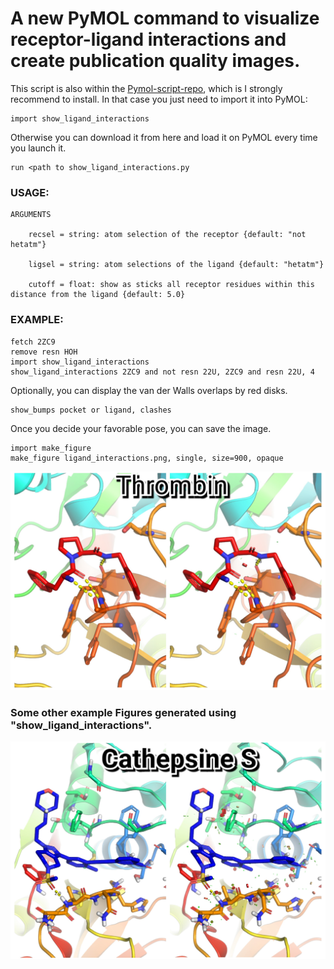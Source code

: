 # A new PyMOL command to visualize receptor-ligand interactions and create publication quality images. 

This script is also within the [Pymol-script-repo](https://pymolwiki.org/index.php/Git_install_scripts), which is I strongly recommend to install. In that case you just need to import it into PyMOL:
```
import show_ligand_interactions
```
Otherwise you can download it from here and load it on PyMOL every time you launch it.
```
run <path to show_ligand_interactions.py
```

### USAGE:
```
ARGUMENTS

    recsel = string: atom selection of the receptor {default: "not hetatm"}

    ligsel = string: atom selections of the ligand {default: "hetatm"}

    cutoff = float: show as sticks all receptor residues within this distance from the ligand {default: 5.0}
```

### EXAMPLE:
```
fetch 2ZC9
remove resn HOH
import show_ligand_interactions
show_ligand_interactions 2ZC9 and not resn 22U, 2ZC9 and resn 22U, 4
```

Optionally, you can display the van der Walls overlaps by red disks.
```
show_bumps pocket or ligand, clashes
```

Once you decide your favorable pose, you can save the image.
```
import make_figure
make_figure ligand_interactions.png, single, size=900, opaque
```

![2ZC9 ligand interactions](image_gallery/Thrombin_2zc9_liginter.jpg)


### Some other example Figures generated using "show_ligand_interactions".
![CatS ligand interactions](image_gallery/CatS_335_liginter.jpg)


